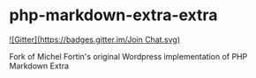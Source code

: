 php-markdown-extra-extra
========================
[![Gitter](https://badges.gitter.im/Join Chat.svg)](https://gitter.im/jeffmcneill/wp-markdown?utm_source=badge&utm_medium=badge&utm_campaign=pr-badge&utm_content=badge)

Fork of Michel Fortin's original Wordpress implementation of PHP Markdown Extra
